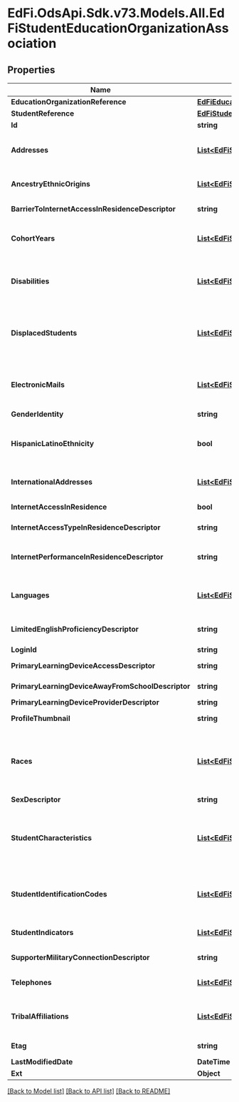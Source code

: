 # EdFi.OdsApi.Sdk.v73.Models.All.EdFiStudentEducationOrganizationAssociation

## Properties

Name | Type | Description | Notes
------------ | ------------- | ------------- | -------------
**EducationOrganizationReference** | [**EdFiEducationOrganizationReference**](EdFiEducationOrganizationReference.md) |  | 
**StudentReference** | [**EdFiStudentReference**](EdFiStudentReference.md) |  | 
**Id** | **string** |  | [optional] 
**Addresses** | [**List&lt;EdFiStudentEducationOrganizationAssociationAddress&gt;**](EdFiStudentEducationOrganizationAssociationAddress.md) | An unordered collection of studentEducationOrganizationAssociationAddresses. The set of elements that describes an address, including the street address, city, state, and ZIP code. | [optional] 
**AncestryEthnicOrigins** | [**List&lt;EdFiStudentEducationOrganizationAssociationAncestryEthnicOrigin&gt;**](EdFiStudentEducationOrganizationAssociationAncestryEthnicOrigin.md) | An unordered collection of studentEducationOrganizationAssociationAncestryEthnicOrigins. The original peoples or cultures with which the individual identifies. | [optional] 
**BarrierToInternetAccessInResidenceDescriptor** | **string** | An indication of the barrier to having internet access in the student s primary place of residence. | [optional] 
**CohortYears** | [**List&lt;EdFiStudentEducationOrganizationAssociationCohortYear&gt;**](EdFiStudentEducationOrganizationAssociationCohortYear.md) | An unordered collection of studentEducationOrganizationAssociationCohortYears. The type and year of a cohort (e.g., 9th grade) the student belongs to as determined by the year that student entered a specific grade. | [optional] 
**Disabilities** | [**List&lt;EdFiStudentEducationOrganizationAssociationDisability&gt;**](EdFiStudentEducationOrganizationAssociationDisability.md) | An unordered collection of studentEducationOrganizationAssociationDisabilities. The disability condition(s) that best describes an individual&#39;s impairment, as determined by evaluation(s) conducted by the education organization. | [optional] 
**DisplacedStudents** | [**List&lt;EdFiStudentEducationOrganizationAssociationDisplacedStudent&gt;**](EdFiStudentEducationOrganizationAssociationDisplacedStudent.md) | An unordered collection of studentEducationOrganizationAssociationDisplacedStudents. Information about student who was enrolled, or eligible for enrollment, but has temporarily or permanently enrolled in another school or district because of a crisis-related disruption in educational services. | [optional] 
**ElectronicMails** | [**List&lt;EdFiStudentEducationOrganizationAssociationElectronicMail&gt;**](EdFiStudentEducationOrganizationAssociationElectronicMail.md) | An unordered collection of studentEducationOrganizationAssociationElectronicMails. The numbers, letters, and symbols used to identify an electronic mail (e-mail) user within the network to which the individual or organization belongs. | [optional] 
**GenderIdentity** | **string** | The student&#39;s gender as last reported to the education organization. | [optional] 
**HispanicLatinoEthnicity** | **bool** | An indication that the individual traces his or her origin or descent to Mexico, Puerto Rico, Cuba, Central, and South America, and other Spanish cultures, regardless of race, as last reported to the education organization. The term, \&quot;Spanish origin,\&quot; can be used in addition to \&quot;Hispanic or Latino.\&quot; | [optional] 
**InternationalAddresses** | [**List&lt;EdFiStudentEducationOrganizationAssociationInternationalAddress&gt;**](EdFiStudentEducationOrganizationAssociationInternationalAddress.md) | An unordered collection of studentEducationOrganizationAssociationInternationalAddresses. The set of elements that describes an international address. | [optional] 
**InternetAccessInResidence** | **bool** | An indication of whether the student is able to access the internet in their primary place of residence. | [optional] 
**InternetAccessTypeInResidenceDescriptor** | **string** | The primary type of internet service used in the student s primary place of residence. | [optional] 
**InternetPerformanceInResidenceDescriptor** | **string** | An indication of whether the student can complete the full range of learning activities, including video streaming and assignment upload, without interruptions caused by poor internet performance in their primary place of residence. | [optional] 
**Languages** | [**List&lt;EdFiStudentEducationOrganizationAssociationLanguage&gt;**](EdFiStudentEducationOrganizationAssociationLanguage.md) | An unordered collection of studentEducationOrganizationAssociationLanguages. The language(s) the individual uses to communicate. It is strongly recommended that entries use only ISO 639-3 language codes. | [optional] 
**LimitedEnglishProficiencyDescriptor** | **string** | An indication that the student has been identified as limited English proficient by the Language Proficiency Assessment Committee (LPAC), or English proficient. | [optional] 
**LoginId** | **string** | The login ID for the user; used for security access control interface. | [optional] 
**PrimaryLearningDeviceAccessDescriptor** | **string** | An indication of whether the primary learning device is shared or not shared with another individual. | [optional] 
**PrimaryLearningDeviceAwayFromSchoolDescriptor** | **string** | The type of device the student uses most often to complete learning activities away from school. | [optional] 
**PrimaryLearningDeviceProviderDescriptor** | **string** | The provider of the primary learning device. | [optional] 
**ProfileThumbnail** | **string** | Locator reference for the student photo. The specification for that reference is left to local definition. | [optional] 
**Races** | [**List&lt;EdFiStudentEducationOrganizationAssociationRace&gt;**](EdFiStudentEducationOrganizationAssociationRace.md) | An unordered collection of studentEducationOrganizationAssociationRaces. The general racial category which most clearly reflects the individual&#39;s recognition of his or her community or with which the individual most identifies as last reported to the education organization. The data model allows for multiple entries so that each individual can specify all appropriate races. | [optional] 
**SexDescriptor** | **string** | The student&#39;s birth sex as reported to the education organization. | [optional] 
**StudentCharacteristics** | [**List&lt;EdFiStudentEducationOrganizationAssociationStudentCharacteristic&gt;**](EdFiStudentEducationOrganizationAssociationStudentCharacteristic.md) | An unordered collection of studentEducationOrganizationAssociationStudentCharacteristics. Reflects important characteristics of a student. If a student has a characteristic present, that characteristic is considered true or active for that student. If a characteristic is not present, no assumption is made as to the applicability of the characteristic, but local policy may dictate otherwise. | [optional] 
**StudentIdentificationCodes** | [**List&lt;EdFiStudentEducationOrganizationAssociationStudentIdentificationCode&gt;**](EdFiStudentEducationOrganizationAssociationStudentIdentificationCode.md) | An unordered collection of studentEducationOrganizationAssociationStudentIdentificationCodes. A coding scheme that is used for identification and record-keeping purposes by schools, social services, or other agencies to refer to a student. | [optional] 
**StudentIndicators** | [**List&lt;EdFiStudentEducationOrganizationAssociationStudentIndicator&gt;**](EdFiStudentEducationOrganizationAssociationStudentIndicator.md) | An unordered collection of studentEducationOrganizationAssociationStudentIndicators. An indicator or metric computed for the student (e.g., at risk). | [optional] 
**SupporterMilitaryConnectionDescriptor** | **string** | Military connection of the person/people whom the student is a dependent of. | [optional] 
**Telephones** | [**List&lt;EdFiStudentEducationOrganizationAssociationTelephone&gt;**](EdFiStudentEducationOrganizationAssociationTelephone.md) | An unordered collection of studentEducationOrganizationAssociationTelephones. The 10-digit telephone number, including the area code, for the person. | [optional] 
**TribalAffiliations** | [**List&lt;EdFiStudentEducationOrganizationAssociationTribalAffiliation&gt;**](EdFiStudentEducationOrganizationAssociationTribalAffiliation.md) | An unordered collection of studentEducationOrganizationAssociationTribalAffiliations. An American Indian tribe with which the student is affiliated as last reported to the education organization. | [optional] 
**Etag** | **string** | A unique system-generated value that identifies the version of the resource. | [optional] 
**LastModifiedDate** | **DateTime** | The date and time the resource was last modified. | [optional] 
**Ext** | **Object** | Extensions to the StudentEducationOrganizationAssociation entity. | [optional] 

[[Back to Model list]](../../README.md#documentation-for-models) [[Back to API list]](../../README.md#documentation-for-api-endpoints) [[Back to README]](../../README.md)

